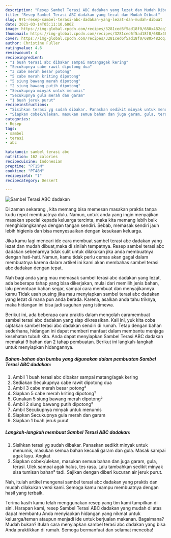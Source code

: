 ```yaml
---
description: "Resep Sambel Terasi ABC dadakan yang lezat dan Mudah Dibuat"
title: "Resep Sambel Terasi ABC dadakan yang lezat dan Mudah Dibuat"
slug: 971-resep-sambel-terasi-abc-dadakan-yang-lezat-dan-mudah-dibuat
date: 2021-03-14T05:11:10.686Z
image: https://img-global.cpcdn.com/recipes/3281ced6f5ad18f0/680x482cq70/sambel-terasi-abc-dadakan-foto-resep-utama.jpg
thumbnail: https://img-global.cpcdn.com/recipes/3281ced6f5ad18f0/680x482cq70/sambel-terasi-abc-dadakan-foto-resep-utama.jpg
cover: https://img-global.cpcdn.com/recipes/3281ced6f5ad18f0/680x482cq70/sambel-terasi-abc-dadakan-foto-resep-utama.jpg
author: Christine Fuller
ratingvalue: 4.6
reviewcount: 4
recipeingredient:
- "1 buah terasi abc dibakar sampai matangagak kering"
- "Secukupnya cabe rawit dipotong dua"
- "3 cabe merah besar potong"
- "5 cabe merah kriting dipotong"
- "5 siung bawang merah dipotong"
- "2 siung bawang putih dipotong"
- "Secukupnya minyak untuk menumis"
- "Secukupnya gula merah dan garam"
- "1 buah jeruk purut"
recipeinstructions:
- "Sisihkan terasi yg sudah dibakar. Panaskan sedikit minyak untuk menumis, masukan semua bahan kecuali garam dan gula. Masak sampai agak layu. Angkat"
- "Siapkan cobek/ulekan, masukan semua bahan dan juga garam, gula, terasi. Ulek sampai agak halus, tes rasa. Lalu tambahkan sedikit minyak sisa tumisan bahan² tadi. Sajikan dengan diberi kucuran air jeruk purut."
categories:
- Resep
tags:
- sambel
- terasi
- abc

katakunci: sambel terasi abc 
nutrition: 162 calories
recipecuisine: Indonesian
preptime: "PT15M"
cooktime: "PT48M"
recipeyield: "1"
recipecategory: Dessert

---
```



![Sambel Terasi ABC dadakan](https://img-global.cpcdn.com/recipes/3281ced6f5ad18f0/680x482cq70/sambel-terasi-abc-dadakan-foto-resep-utama.jpg)

Di zaman  sekarang , kita memang bisa memesan masakan praktis tanpa kudu repot membuatnya dulu. Namun, untuk anda yang ingin menyajikan masakan special kepada keluarga tercinta, maka kita memang lebih baik menghidangkannya dengan tangan sendiri. Sebab, memasak sendiri jauh lebih higienis dan bisa menyesuaikan dengan kesukaan keluarga.

Jika kamu lagi mencari ide cara membuat sambel terasi abc dadakan yang lezat dan mudah dibuat,maka di sinilah tempatnya. Resep sambel terasi abc dadakan  sebenarnya tidak sulit untuk dilakukan jika anda membuatnya dengan hati-hati. Namun, kamu tidak perlu cemas akan gagal dalam membuatnya 
karena dalam artikel ini kami akan membahas sambel terasi abc dadakan dengan tepat.  



Nah bagi anda yang mau memasak sambel terasi abc dadakan yang lezat, ada beberapa tahap yang bisa dikerjakan, mulai dari memilih jenis bahan, lalu penentuan bahan segar, sampai cara membuat dan menyajikannya. kamu Tidak usah pusing jika mau menyiapkan sambel terasi abc dadakan yang lezat di mana pun anda berada. Karena, asalkan anda  tahu triknya, maka hidangan ini bisa jadi suguhan yang istimewa.

Berikut ini, ada beberapa cara praktis  dalam mengolah caramembuat sambel terasi abc dadakan yang siap dikreasikan. Kali ini, yuk kita coba ciptakan sambel terasi abc dadakan sendiri di rumah. Tetap dengan bahan sederhana, hidangan ini dapat memberi manfaat dalam membantu menjaga kesehatan tubuh kita. Anda dapat menyiapkan Sambel Terasi ABC dadakan memakai 9 bahan dan 2 tahap pembuatan. Berikut ini langkah-langkah untuk menyiapkan hidangannya.

<!--inarticleads1-->

##### Bahan-bahan dan bumbu yang digunakan dalam pembuatan Sambel Terasi ABC dadakan:

1. Ambil 1 buah terasi abc dibakar sampai matang/agak kering
1. Sediakan Secukupnya cabe rawit dipotong dua
1. Ambil 3 cabe merah besar potong²
1. Siapkan 5 cabe merah kriting dipotong²
1. Gunakan 5 siung bawang merah dipotong²
1. Ambil 2 siung bawang putih dipotong²
1. Ambil Secukupnya minyak untuk menumis
1. Siapkan Secukupnya gula merah dan garam
1. Siapkan 1 buah jeruk purut




<!--inarticleads2-->

##### Langkah-langkah membuat Sambel Terasi ABC dadakan:

1. Sisihkan terasi yg sudah dibakar. Panaskan sedikit minyak untuk menumis, masukan semua bahan kecuali garam dan gula. Masak sampai agak layu. Angkat
1. Siapkan cobek/ulekan, masukan semua bahan dan juga garam, gula, terasi. Ulek sampai agak halus, tes rasa. Lalu tambahkan sedikit minyak sisa tumisan bahan² tadi. Sajikan dengan diberi kucuran air jeruk purut.




Nah, itulah artikel mengenai  sambel terasi abc dadakan  yang praktis dan mudah dilakukan versi kami. Semoga kamu mampu membuatnya dengan hasil yang terbaik. 

Terima kasih kamu telah menggunakan resep yang tim kami tampilkan di sini. Harapan kami, resep  Sambel Terasi ABC dadakan yang mudah di atas dapat membantu Anda menyiapkan hidangan yang nikmat untuk keluarga/teman ataupun menjadi ide untuk berjualan makanan. Bagaimana? Mudah bukan? Itulah cara menyiapkan sambel terasi abc dadakan yang bisa Anda praktikkan di rumah. Semoga bermanfaat dan selamat mencoba!

